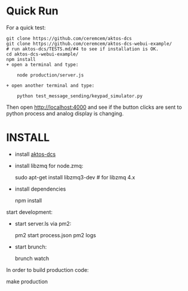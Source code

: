 # Quick Run

For a quick test:

    git clone https://github.com/ceremcem/aktos-dcs
    git clone https://github.com/ceremcem/aktos-dcs-webui-example/
    # run aktos-dcs/TESTS.md/#4 to see if installation is OK.  
    cd aktos-dcs-webui-example/
    npm install
    + open a terminal and type:

        node production/server.js

    + open another terminal and type:

        python test_message_sending/keypad_simulator.py

Then open [http://localhost:4000](http://localhost:4000) and see if the button clicks are sent to python process and analog display is changing.

# INSTALL

* install [aktos-dcs](https://github.com/ceremcem/aktos-dcs)
* install libzmq for node.zmq:

    sudo apt-get install libzmq3-dev # for libzmq 4.x

* install dependencies

    npm install


start development:

  + start server.ls via pm2:

      pm2 start process.json
      pm2 logs

  + start brunch:

      brunch watch


In order to build production code:

  make production
